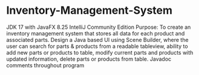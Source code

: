 # Inventory-Management-System
JDK 17 with JavaFX 8.25
IntelliJ Community Edition
Purpose: To create an inventory management system that stores all data for each product and associated parts. 
Design a Java based UI using Scene Builder, where the user can search for parts & products from a readable tableview, 
  ability to add new parts or products to table, modify current parts and products with updated information,
  delete parts or products from table.
Javadoc comments throughout program
